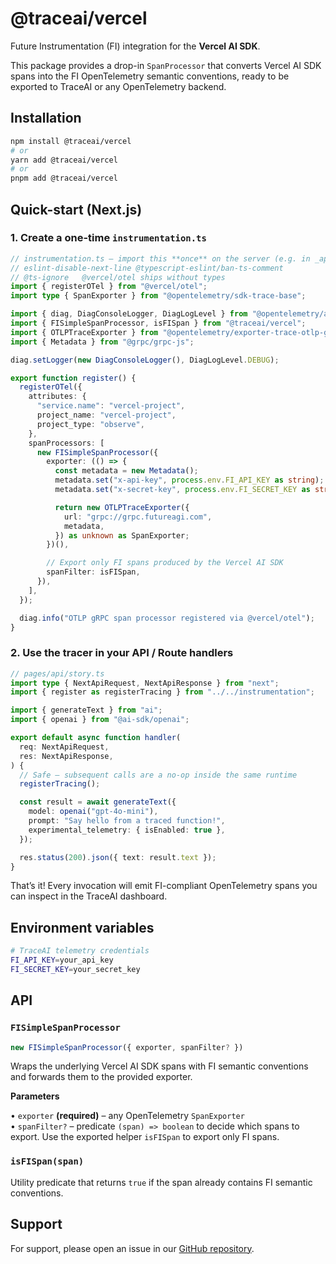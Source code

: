 # @traceai/vercel

Future Instrumentation (FI) integration for the **Vercel AI SDK**.

This package provides a drop-in `SpanProcessor` that converts Vercel AI SDK spans into the FI OpenTelemetry semantic conventions, ready to be exported to TraceAI or any OpenTelemetry backend.

## Installation

```bash
npm install @traceai/vercel
# or
yarn add @traceai/vercel
# or
pnpm add @traceai/vercel
```

## Quick-start (Next.js)

### 1. Create a one-time `instrumentation.ts`

```typescript
// instrumentation.ts – import this **once** on the server (e.g. in _app.tsx)
// eslint-disable-next-line @typescript-eslint/ban-ts-comment
// @ts-ignore   @vercel/otel ships without types
import { registerOTel } from "@vercel/otel";
import type { SpanExporter } from "@opentelemetry/sdk-trace-base";

import { diag, DiagConsoleLogger, DiagLogLevel } from "@opentelemetry/api";
import { FISimpleSpanProcessor, isFISpan } from "@traceai/vercel";
import { OTLPTraceExporter } from "@opentelemetry/exporter-trace-otlp-grpc";
import { Metadata } from "@grpc/grpc-js";

diag.setLogger(new DiagConsoleLogger(), DiagLogLevel.DEBUG);

export function register() {
  registerOTel({
    attributes: {
      "service.name": "vercel-project",
      project_name: "vercel-project",
      project_type: "observe",
    },
    spanProcessors: [
      new FISimpleSpanProcessor({
        exporter: (() => {
          const metadata = new Metadata();
          metadata.set("x-api-key", process.env.FI_API_KEY as string);
          metadata.set("x-secret-key", process.env.FI_SECRET_KEY as string);

          return new OTLPTraceExporter({
            url: "grpc://grpc.futureagi.com",
            metadata,
          }) as unknown as SpanExporter;
        })(),

        // Export only FI spans produced by the Vercel AI SDK
        spanFilter: isFISpan,
      }),
    ],
  });

  diag.info("OTLP gRPC span processor registered via @vercel/otel");
}
```

### 2. Use the tracer in your API / Route handlers

```typescript
// pages/api/story.ts
import type { NextApiRequest, NextApiResponse } from "next";
import { register as registerTracing } from "../../instrumentation";

import { generateText } from "ai";
import { openai } from "@ai-sdk/openai";

export default async function handler(
  req: NextApiRequest,
  res: NextApiResponse,
) {
  // Safe – subsequent calls are a no-op inside the same runtime
  registerTracing();

  const result = await generateText({
    model: openai("gpt-4o-mini"),
    prompt: "Say hello from a traced function!",
    experimental_telemetry: { isEnabled: true },
  });

  res.status(200).json({ text: result.text });
}
```

That’s it! Every invocation will emit FI-compliant OpenTelemetry spans you can inspect in the TraceAI dashboard.

## Environment variables

```bash
# TraceAI telemetry credentials
FI_API_KEY=your_api_key
FI_SECRET_KEY=your_secret_key
```

## API

### `FISimpleSpanProcessor`

```ts
new FISimpleSpanProcessor({ exporter, spanFilter? })
```

Wraps the underlying Vercel AI SDK spans with FI semantic conventions and forwards them to the provided exporter.

**Parameters**

• `exporter` **(required)** – any OpenTelemetry `SpanExporter`  
• `spanFilter?` – predicate `(span) => boolean` to decide which spans to export. Use the exported helper `isFISpan` to export only FI spans.

### `isFISpan(span)`

Utility predicate that returns `true` if the span already contains FI semantic conventions.


## Support

For support, please open an issue in our [GitHub repository](https://github.com/future-agi/traceAI/issues).

